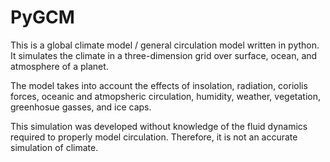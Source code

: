 PyGCM
=====

This is a global climate model / general circulation model written in python. It simulates the climate in a three-dimension grid over surface, ocean, and atmosphere of a planet. 

The model takes into account the effects of insolation, radiation, coriolis forces, oceanic and atmopsheric circulation, humidity, weather, vegetation, greenhosue gasses, and ice caps.

This simulation was developed without knowledge of the fluid dynamics required to properly model circulation. Therefore, it is not an accurate simulation of climate.

